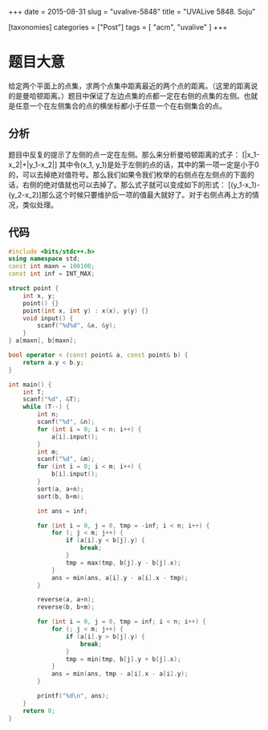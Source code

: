 +++
date = 2015-08-31
slug = "uvalive-5848"
title = "UVALive 5848. Soju"

[taxonomies]
categories =  ["Post"]
tags = [ "acm", "uvalive" ]
+++

# 题目大意

给定两个平面上的点集，求两个点集中距离最近的两个点的距离。（这里的距离说的是曼哈顿距离。）题目中保证了左边点集的点都一定在右侧的点集的左侧。也就是任意一个在左侧集合的点的横坐标都小于任意一个在右侧集合的点。

## 分析

题目中反复的提示了左侧的点一定在左侧。那么来分析曼哈顿距离的式子：
\[|x_1-x_2|+|y_1-x_2|\]
其中令\(x_1, y_1\)是处于左侧的点的话，其中的第一项一定是小于0的，可以去掉绝对值符号。那么我们如果令我们枚举的右侧点在左侧点的下面的话，右侧的绝对值就也可以去掉了。那么式子就可以变成如下的形式：
\[(y_1-x_1)-(y_2-x_2)\]那么这个时候只要维护后一项的值最大就好了。对于右侧点再上方的情况，类似处理。

## 代码

```c++
#include <bits/stdc++.h>
using namespace std;
const int maxn = 100100;
const int inf = INT_MAX;

struct point {
    int x, y;
    point() {}
    point(int x, int y) : x(x), y(y) {}
    void input() {
        scanf("%d%d", &x, &y);
    }
} a[maxn], b[maxn];

bool operator < (const point& a, const point& b) {
    return a.y < b.y;
}

int main() {
    int T;
    scanf("%d", &T);
    while (T--) {
        int n;
        scanf("%d", &n);
        for (int i = 0; i < n; i++) {
            a[i].input();
        }
        int m;
        scanf("%d", &m);
        for (int i = 0; i < m; i++) {
            b[i].input();
        }
        sort(a, a+n);
        sort(b, b+m);

        int ans = inf;

        for (int i = 0, j = 0, tmp = -inf; i < n; i++) {
            for (; j < m; j++) {
                if (a[i].y < b[j].y) {
                    break;
                }
                tmp = max(tmp, b[j].y - b[j].x);
            }
            ans = min(ans, a[i].y - a[i].x - tmp);
        }

        reverse(a, a+n);
        reverse(b, b+m);

        for (int i = 0, j = 0, tmp = inf; i < n; i++) {
            for (; j < m; j++) {
                if (a[i].y > b[j].y) {
                    break;
                }
                tmp = min(tmp, b[j].y + b[j].x);
            }
            ans = min(ans, tmp - a[i].x - a[i].y);
        }

        printf("%d\n", ans);
    }
    return 0;
}
```